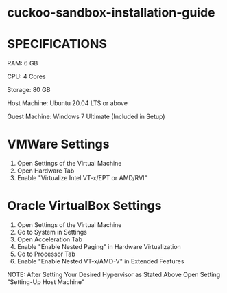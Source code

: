 # cuckoo-sandbox-installation-guide

# SPECIFICATIONS

RAM: 6 GB

CPU: 4 Cores

Storage: 80 GB

Host Machine: Ubuntu 20.04 LTS or above

Guest Machine: Windows 7 Ultimate (Included in Setup)

# VMWare Settings

1. Open Settings of the Virtual Machine
2. Open Hardware Tab
3. Enable "Virtualize Intel VT-x/EPT or AMD/RVI"

# Oracle VirtualBox Settings

1. Open Settings of the Virtual Machine
2. Go to System in Settings
3. Open Acceleration Tab
4. Enable "Enable Nested Paging" in Hardware Virtualization
5. Go to Processor Tab
6. Enable "Enable Nested VT-x/AMD-V" in Extended Features

NOTE: After Setting Your Desired Hypervisor as Stated Above Open Setting "Setting-Up Host Machine"
